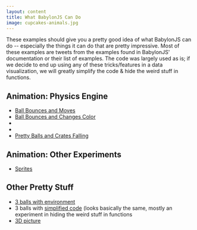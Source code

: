 ```yaml
---
layout: content
title: What BabylonJS Can Do
image: cupcakes-animals.jpg
---
```

<p>These examples should give you a pretty good idea of what BabylonJS can do -- especially the things it can do that are pretty impressive. Most of these examples are tweets from the examples found in BabylonJS' documentation or their list of examples. The code was largely used as is; if we decide to end up using any of these tricks/features in a data visualization, we will greatly simplify the code & hide the weird stuff in functions.</p>

<h2>Animation: Physics Engine</h2>
<ul>
<li> <a href="physics/bounce-move.html">Ball Bounces and Moves</a></li>
<li> <a href="physics/bounce-change-color.html">Ball Bounces and Changes Color</a></li>
<li> <a href="physics/">
</a></li>
<li> <a href="physics/">
</a></li>
<li> <a href="physics/pretty-balls-dropping.html">Pretty Balls and Crates Falling</a></li>
</ul>

<h2>Animation: Other Experiments</h2>
<ul>
<li> <a href="animation/sprites.html">Sprites</a></li>
</ul>

<h2>Other Pretty Stuff</h2>
<ul>
<li> <a href="pretty/three-balls-on-environment.html">3 balls with environment</a></li>
<li> 3 balls with <a href="pretty/three-balls-simple.html">simplified code</a> (looks basically the same, mostly an experiment in hiding the weird stuff  in functions</li>
<li> <a href="pretty/3d-camera.html">3D picture</a></li>
</ul>

   
